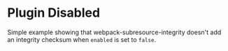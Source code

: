 # Plugin Disabled

Simple example showing that webpack-subresource-integrity doesn't add
an integrity checksum when `enabled` is set to `false`.
